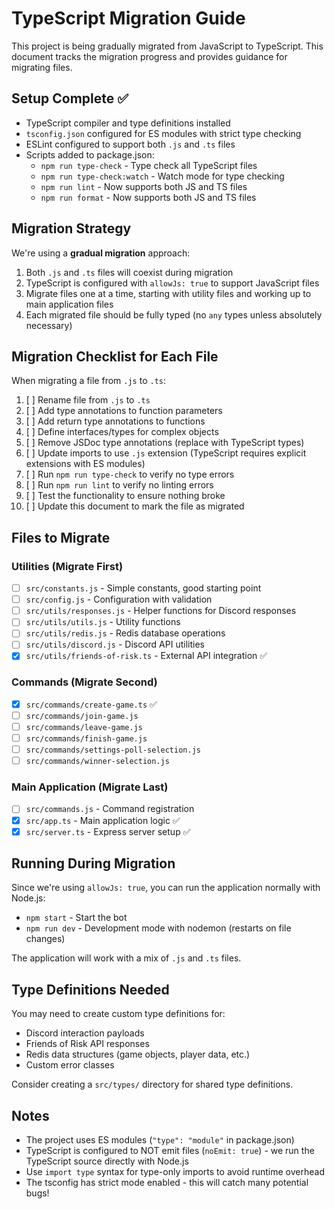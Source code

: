 # TypeScript Migration Guide

This project is being gradually migrated from JavaScript to TypeScript. This document tracks the migration progress and provides guidance for migrating files.

## Setup Complete ✅

- TypeScript compiler and type definitions installed
- `tsconfig.json` configured for ES modules with strict type checking
- ESLint configured to support both `.js` and `.ts` files
- Scripts added to package.json:
  - `npm run type-check` - Type check all TypeScript files
  - `npm run type-check:watch` - Watch mode for type checking
  - `npm run lint` - Now supports both JS and TS files
  - `npm run format` - Now supports both JS and TS files

## Migration Strategy

We're using a **gradual migration** approach:
1. Both `.js` and `.ts` files will coexist during migration
2. TypeScript is configured with `allowJs: true` to support JavaScript files
3. Migrate files one at a time, starting with utility files and working up to main application files
4. Each migrated file should be fully typed (no `any` types unless absolutely necessary)

## Migration Checklist for Each File

When migrating a file from `.js` to `.ts`:

1. [ ] Rename file from `.js` to `.ts`
2. [ ] Add type annotations to function parameters
3. [ ] Add return type annotations to functions
4. [ ] Define interfaces/types for complex objects
5. [ ] Remove JSDoc type annotations (replace with TypeScript types)
6. [ ] Update imports to use `.js` extension (TypeScript requires explicit extensions with ES modules)
7. [ ] Run `npm run type-check` to verify no type errors
8. [ ] Run `npm run lint` to verify no linting errors
9. [ ] Test the functionality to ensure nothing broke
10. [ ] Update this document to mark the file as migrated

## Files to Migrate

### Utilities (Migrate First)
- [ ] `src/constants.js` - Simple constants, good starting point
- [ ] `src/config.js` - Configuration with validation
- [ ] `src/utils/responses.js` - Helper functions for Discord responses
- [ ] `src/utils/utils.js` - Utility functions
- [ ] `src/utils/redis.js` - Redis database operations
- [ ] `src/utils/discord.js` - Discord API utilities
- [x] `src/utils/friends-of-risk.ts` - External API integration ✅

### Commands (Migrate Second)
- [x] `src/commands/create-game.ts` ✅
- [ ] `src/commands/join-game.js`
- [ ] `src/commands/leave-game.js`
- [ ] `src/commands/finish-game.js`
- [ ] `src/commands/settings-poll-selection.js`
- [ ] `src/commands/winner-selection.js`

### Main Application (Migrate Last)
- [ ] `src/commands.js` - Command registration
- [x] `src/app.ts` - Main application logic ✅
- [x] `src/server.ts` - Express server setup ✅

## Running During Migration

Since we're using `allowJs: true`, you can run the application normally with Node.js:
- `npm start` - Start the bot
- `npm run dev` - Development mode with nodemon (restarts on file changes)

The application will work with a mix of `.js` and `.ts` files.

## Type Definitions Needed

You may need to create custom type definitions for:
- Discord interaction payloads
- Friends of Risk API responses
- Redis data structures (game objects, player data, etc.)
- Custom error classes

Consider creating a `src/types/` directory for shared type definitions.

## Notes

- The project uses ES modules (`"type": "module"` in package.json)
- TypeScript is configured to NOT emit files (`noEmit: true`) - we run the TypeScript source directly with Node.js
- Use `import type` syntax for type-only imports to avoid runtime overhead
- The tsconfig has strict mode enabled - this will catch many potential bugs!
